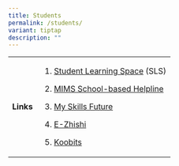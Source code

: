 ```yaml
---
title: Students
permalink: /students/
variant: tiptap
description: ""
---
```

<table style="minWidth: 50px">
<colgroup>
<col>
<col>
</colgroup>
<tbody>
<tr>
<td rowspan="1" colspan="1">
<p><strong>Links</strong>
</p>
</td>
<td rowspan="1" colspan="1">
<ol data-tight="true" class="tight">
<li>
<p><a href="https://vle.learning.moe.edu.sg/login" rel="noopener noreferrer nofollow" target="_blank">Student Learning Space</a> (SLS)</p>
</li>
<li>
<p><a href="https://go.gov.sg/frontier-formsg" rel="noopener noreferrer nofollow" target="_blank">MIMS School-based Helpline</a>
</p>
</li>
<li>
<p><a href="https://www.myskillsfuture.gov.sg/content/student/en/primary.html" rel="noopener noreferrer nofollow" target="_blank">My Skills Future</a>
</p>
</li>
<li>
<p><a href="https://www.ezhishi.net/Contents/index.html" rel="noopener noreferrer nofollow" target="_blank">E-Zhishi</a>
</p>
</li>
<li>
<p><a href="https://member.koobits.com/" rel="noopener noreferrer nofollow" target="_blank">Koobits</a>
</p>
</li>
</ol>
</td>
</tr>
</tbody>
</table>
<p></p>